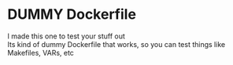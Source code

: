 # DUMMY Dockerfile
I made this one to test your stuff out <br>
Its kind of dummy Dockerfile that works, so you can test things like Makefiles, VARs, etc
